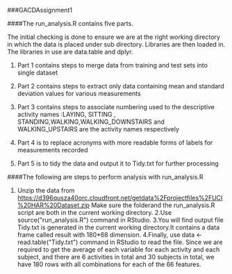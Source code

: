 ###GACDAssignment1

####The run_analysis.R contains five parts.
<p>
The initial checking is done to ensure we are at the right working directory in which the data is placed under sub directory.
Libraries are then loaded in. The libraries in use are data.table and dplyr.
</p>

1. Part 1 contains steps to merge data from training and test sets into single dataset

2. Part 2 contains steps to extract only data containing mean and standard deviation values for various measurements

3. Part 3 contains steps to associate numbering used to the descriptive activity names
:LAYING, SITTING , STANDING,WALKING,WALKING_DOWNSTAIRS and WALKING_UPSTAIRS are the activity names respectively

4. Part 4 is to replace acronyms with more readable forms of labels for measurements recorded

5. Part 5 is to tidy the data and output it to Tidy.txt for further processing

####The following are steps to perform analysis with run_analysis.R
1. Unzip the data from https://d396qusza40orc.cloudfront.net/getdata%2Fprojectfiles%2FUCI%20HAR%20Dataset.zip
Make sure the folderand the run_analysis.R script are both in the current working directory.
2.Use source("run_analysis.R") command in RStudio.
3.You will find output file Tidy.txt is generated in the current working directory.It contains a data frame called result with 180*68 dimension.
4.Finally, use data <- read.table("Tidy.txt") command in RStudio to read the file. Since we are required to get the average of each variable for each activity and each subject, and there are 6 activities in total and 30 subjects in total, we have 180 rows with all combinations for each of the 66 features.
